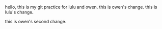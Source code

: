 hello, this is my git practice for lulu and owen.
this is owen's change.
this is lulu's change.

this is owen's second change.
